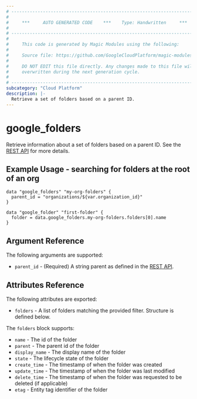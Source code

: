 ```yaml
---
# ----------------------------------------------------------------------------
#
#     ***     AUTO GENERATED CODE    ***    Type: Handwritten     ***
#
# ----------------------------------------------------------------------------
#
#     This code is generated by Magic Modules using the following:
#
#     Source file: https://github.com/GoogleCloudPlatform/magic-modules/tree/main/mmv1/third_party/terraform/website/docs/d/folders.html.markdown
#
#     DO NOT EDIT this file directly. Any changes made to this file will be
#     overwritten during the next generation cycle.
#
# ----------------------------------------------------------------------------
subcategory: "Cloud Platform"
description: |-
  Retrieve a set of folders based on a parent ID.
---
```


# google_folders

Retrieve information about a set of folders based on a parent ID. See the
[REST API](https://cloud.google.com/resource-manager/reference/rest/v3/folders/list)
for more details.

## Example Usage - searching for folders at the root of an org

```hcl
data "google_folders" "my-org-folders" {
  parent_id = "organizations/${var.organization_id}"
}

data "google_folder" "first-folder" {
  folder = data.google_folders.my-org-folders.folders[0].name
}
```

## Argument Reference

The following arguments are supported:

* `parent_id` - (Required) A string parent as defined in the [REST API](https://cloud.google.com/resource-manager/reference/rest/v3/folders/list#query-parameters).


## Attributes Reference

The following attributes are exported:

* `folders` - A list of folders matching the provided filter. Structure is defined below.

The `folders` block supports:

* `name` - The id of the folder
* `parent` - The parent id of the folder
* `display_name` - The display name of the folder
* `state` - The lifecycle state of the folder
* `create_time` - The timestamp of when the folder was created
* `update_time` - The timestamp of when the folder was last modified
* `delete_time` - The timestamp of when the folder was requested to be deleted (if applicable)
* `etag` - Entity tag identifier of the folder

